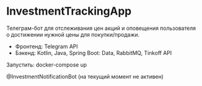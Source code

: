 # InvestmentTrackingApp
Телеграм-бот для отслеживания цен акций и оповещения пользователя о достижении нужной цены для покупки/продажи.
- Фронтенд: Telegram API
- Бэкенд: Kotlin, Java, Spring Boot: Data, RabbitMQ, Tinkoff API

Запустить: docker-compose up

@InvestmentNotificationBot (на текущий момент не активен)

